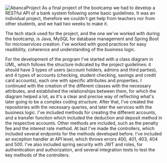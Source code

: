 ![AbancaProject](https://user-images.githubusercontent.com/104373456/200312140-3271efc9-2ab8-4608-8280-fd043b81d971.png)
As a final project of the bootcamp we had to develop a RESTful API of a bank system following some basic guidelines. It was an individual project, therefore we couldn't get help from teachers nor from other students, and we had two weeks to make it.

The tech stack used for the project, and the one we've worked with during the bootcamp, is Java, MySQL for database management and Spring Boot for microservices creation. I've worked with good practices for easy readibility, coherence and understanding of the business logic. 

For the development of the program I've started with a class diagram in UML, which follows the structure indicated by the project guidelines: it should have 3 types of users (account holders, admins and third parties), and 4 types of accounts (checking, student checking, savings and credit card accounts), each one with specific attributes and properties. I continued with the creation of the different classes  with the necessary attributes, and established the relationships between them, for which the diagram helped a lot, as it's a clear and precise way of reflecting what's later going to be a complex coding structure. After that, I've created the repositories with the necessary queries, and later the services with the business logic. I've included methods for creating the different accounts, and a transfer
funciton which included the deduction and deposit method in the respective accounts. Other methods are included, such as the penalty fee and the interest rate method. At last I've made the controllers, which included several endpoints for the methods developed before. I've included an exception handler at API level, which throws errors 400, 401, 403, 404 and 500. I've also included spring security with JWT and roles, for authentication and authorization, and several integration tests to test the key methods of the controllers.
